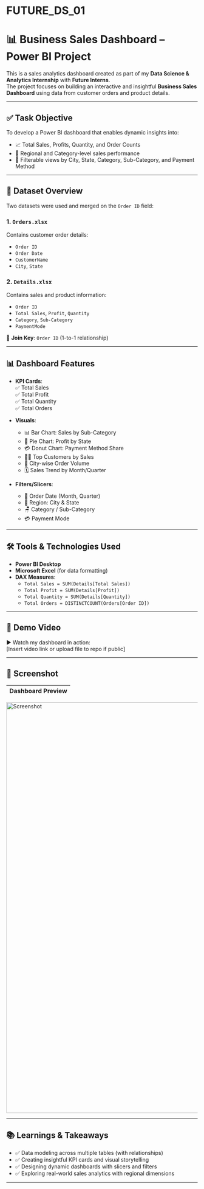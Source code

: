 # FUTURE_DS_01

# 📊 Business Sales Dashboard – Power BI Project

This is a sales analytics dashboard created as part of my **Data Science & Analytics Internship** with **Future Interns**.  
The project focuses on building an interactive and insightful **Business Sales Dashboard** using data from customer orders and product details.

---

## ✅ Task Objective

To develop a Power BI dashboard that enables dynamic insights into:
- 📈 Total Sales, Profits, Quantity, and Order Counts
- 🧭 Regional and Category-level sales performance
- 🔄 Filterable views by City, State, Category, Sub-Category, and Payment Method

---

## 📁 Dataset Overview

Two datasets were used and merged on the `Order ID` field:

### 1. `Orders.xlsx`
Contains customer order details:
- `Order ID`
- `Order Date`
- `CustomerName`
- `City`, `State`

### 2. `Details.xlsx`
Contains sales and product information:
- `Order ID`
- `Total Sales`, `Profit`, `Quantity`
- `Category`, `Sub-Category`
- `PaymentMode`

🔗 **Join Key**: `Order ID` (1-to-1 relationship)

---

## 📊 Dashboard Features

- **KPI Cards**:  
  ✅ Total Sales  
  ✅ Total Profit  
  ✅ Total Quantity  
  ✅ Total Orders

- **Visuals**:
  - 📊 Bar Chart: Sales by Sub-Category
  - 📍 Pie Chart: Profit by State
  - 💳 Donut Chart: Payment Method Share
  - 🧑‍💼 Top Customers by Sales
  - 🌆 City-wise Order Volume
  - 🗓 Sales Trend by Month/Quarter

- **Filters/Slicers**:
  - 📆 Order Date (Month, Quarter)
  - 🧭 Region: City & State
  - 🪑 Category / Sub-Category
  - 💳 Payment Mode

---

## 🛠 Tools & Technologies Used

- **Power BI Desktop**
- **Microsoft Excel** (for data formatting)
- **DAX Measures**:
  - `Total Sales = SUM(Details[Total Sales])`
  - `Total Profit = SUM(Details[Profit])`
  - `Total Quantity = SUM(Details[Quantity])`
  - `Total Orders = DISTINCTCOUNT(Orders[Order ID])`

---

## 🎥 Demo Video

▶️ Watch my dashboard in action:  
[Insert video link or upload file to repo if public]

---

## 📸 Screenshot

| Dashboard Preview |
|-------------------|
<img width="1920" height="1080" alt="Screenshot" src="https://github.com/user-attachments/assets/4f60b2e3-0ee8-4b9f-8cc4-c7ec0c0f029a" />

---

## 📚 Learnings & Takeaways

- ✅ Data modeling across multiple tables (with relationships)
- ✅ Creating insightful KPI cards and visual storytelling
- ✅ Designing dynamic dashboards with slicers and filters
- ✅ Exploring real-world sales analytics with regional dimensions

---



